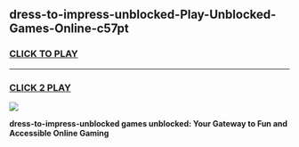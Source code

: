 
## dress-to-impress-unblocked-Play-Unblocked-Games-Online-c57pt
<h3>
<a href="https://premium76.site?title=dress-to-impress-unblocked&ref=25A">CLICK TO PLAY</a></h3>
<hr>

<h3>
<a href="https://premium76.site?title=dress-to-impress-unblocked&ref=25A">CLICK 2 PLAY</a>
  
</h3>

<a href="https://premium76.site?title=dress-to-impress-unblocked&ref=25A"><img src="https://clearcache.store/games.png"></a>


**dress-to-impress-unblocked games unblocked: Your Gateway to Fun and Accessible Online Gaming**

